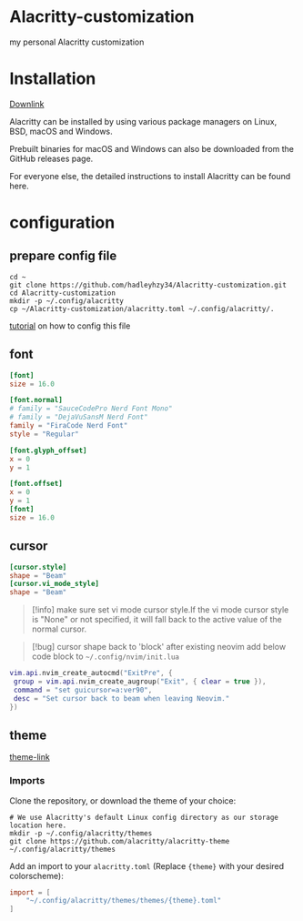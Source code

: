 # Alacritty-customization

my personal Alacritty customization

# Installation

[Downlink](https://alacritty.org)

Alacritty can be installed by using various package managers on Linux, BSD, macOS and Windows.

Prebuilt binaries for macOS and Windows can also be downloaded from the GitHub releases page.

For everyone else, the detailed instructions to install Alacritty can be found here.

# configuration

## prepare config file

```shell
cd ~
git clone https://github.com/hadleyhzy34/Alacritty-customization.git
cd Alacritty-customization
mkdir -p ~/.config/alacritty
cp ~/Alacritty-customization/alacritty.toml ~/.config/alacritty/.
```

[tutorial](https://alacritty.org/config-alacritty.html) on how to config this file

## font

```toml
[font]
size = 16.0

[font.normal]
# family = "SauceCodePro Nerd Font Mono"
# family = "DejaVuSansM Nerd Font"
family = "FiraCode Nerd Font"
style = "Regular"

[font.glyph_offset]
x = 0
y = 1

[font.offset]
x = 0
y = 1
[font]
size = 16.0
```

## cursor

```toml
[cursor.style]
shape = "Beam"
[cursor.vi_mode_style]
shape = "Beam"
```

> [!info]
> make sure set vi mode cursor style.If the vi mode cursor style is "None" or not specified, it will fall back to the active value of the normal cursor.

> [!bug] cursor shape back to 'block' after existing neovim
> add below code block to `~/.config/nvim/init.lua`

```lua
vim.api.nvim_create_autocmd("ExitPre", {
 group = vim.api.nvim_create_augroup("Exit", { clear = true }),
 command = "set guicursor=a:ver90",
 desc = "Set cursor back to beam when leaving Neovim."
})
```

## theme

[theme-link](https://github.com/alacritty/alacritty-theme)

### Imports

Clone the repository, or download the theme of your choice:

```shell
# We use Alacritty's default Linux config directory as our storage location here.
mkdir -p ~/.config/alacritty/themes
git clone https://github.com/alacritty/alacritty-theme ~/.config/alacritty/themes
```

Add an import to your `alacritty.toml` (Replace `{theme}` with your desired colorscheme):

```toml
import = [
    "~/.config/alacritty/themes/themes/{theme}.toml"
]
```
